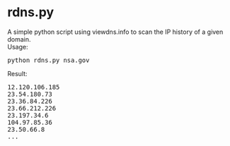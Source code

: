 # rdns.py
A simple python script using viewdns.info to scan the IP history of a given domain. <br>
Usage:

<pre>python rdns.py nsa.gov</pre>

Result:

<pre>12.120.106.185
23.54.180.73
23.36.84.226
23.66.212.226
23.197.34.6
104.97.85.36
23.50.66.8
...</pre>
